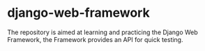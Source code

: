 # django-web-framework

The repository is aimed at learning and practicing the Django Web Framework, the Framework provides an API for quick testing.
